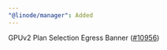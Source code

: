 ```yaml
---
"@linode/manager": Added
---
```


GPUv2 Plan Selection Egress Banner ([#10956](https://github.com/linode/manager/pull/10956))
